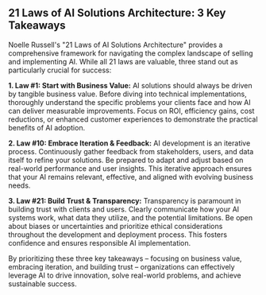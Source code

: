 ## 21 Laws of AI Solutions Architecture: 3 Key Takeaways 

Noelle Russell's "21 Laws of AI Solutions Architecture" provides a comprehensive framework for navigating the complex landscape of selling and implementing AI. While all 21 laws are valuable, three stand out as particularly crucial for success:

**1. Law #1: Start with Business Value:**  AI solutions should always be driven by tangible business value. Before diving into technical implementations, thoroughly understand the specific problems your clients face and how AI can deliver measurable improvements. Focus on ROI, efficiency gains, cost reductions, or enhanced customer experiences to demonstrate the practical benefits of AI adoption.

**2. Law #10: Embrace Iteration & Feedback:**  AI development is an iterative process. Continuously gather feedback from stakeholders, users, and data itself to refine your solutions. Be prepared to adapt and adjust based on real-world performance and user insights. This iterative approach ensures that your AI remains relevant, effective, and aligned with evolving business needs.

**3. Law #21: Build Trust & Transparency:**  Transparency is paramount in building trust with clients and users. Clearly communicate how your AI systems work, what data they utilize, and the potential limitations. Be open about biases or uncertainties and prioritize ethical considerations throughout the development and deployment process. This fosters confidence and ensures responsible AI implementation.


By prioritizing these three key takeaways – focusing on business value, embracing iteration, and building trust – organizations can effectively leverage AI to drive innovation, solve real-world problems, and achieve sustainable success.